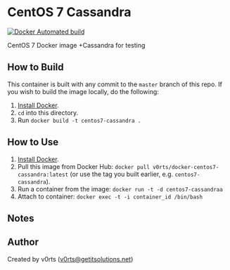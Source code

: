 # CentOS 7 Cassandra 

[![Docker Automated build](https://img.shields.io/docker/automated/v0rts/docker-centos7-cassandra?maxAge=2592000)](https://hub.docker.com/r/v0rts/docker-centos7-cassandra/)

CentOS 7 Docker image +Cassandra for testing

## How to Build

This container is built with any commit to the `master` branch of this repo. If you wish to build the image locally, do the following:

  1. [Install Docker](https://docs.docker.com/engine/installation/).
  2. `cd` into this directory.
  3. Run `docker build -t centos7-cassandra .`

## How to Use

  1. [Install Docker](https://docs.docker.com/engine/installation/).
  2. Pull this image from Docker Hub: `docker pull v0rts/docker-centos7-cassandra:latest` (or use the tag you built earlier, e.g. `centos7-cassandra`).
  3. Run a container from the image: `docker run -t -d centos7-cassandraa`
  3. Attach to container: `docker exec -t -i container_id /bin/bash`

## Notes


## Author

Created by v0rts (v0rts@getitsolutions.net)
